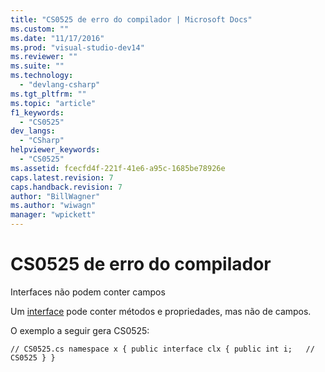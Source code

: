 ```yaml
---
title: "CS0525 de erro do compilador | Microsoft Docs"
ms.custom: ""
ms.date: "11/17/2016"
ms.prod: "visual-studio-dev14"
ms.reviewer: ""
ms.suite: ""
ms.technology: 
  - "devlang-csharp"
ms.tgt_pltfrm: ""
ms.topic: "article"
f1_keywords: 
  - "CS0525"
dev_langs: 
  - "CSharp"
helpviewer_keywords: 
  - "CS0525"
ms.assetid: fcecfd4f-221f-41e6-a95c-1685be78926e
caps.latest.revision: 7
caps.handback.revision: 7
author: "BillWagner"
ms.author: "wiwagn"
manager: "wpickett"
---
```

# CS0525 de erro do compilador
Interfaces não podem conter campos  
  
 Um [interface](../../csharp/language-reference/keywords/interface.md) pode conter métodos e propriedades, mas não de campos.  
  
 O exemplo a seguir gera CS0525:  
  
```  
// CS0525.cs namespace x { public interface clx { public int i;   // CS0525 } }  
```